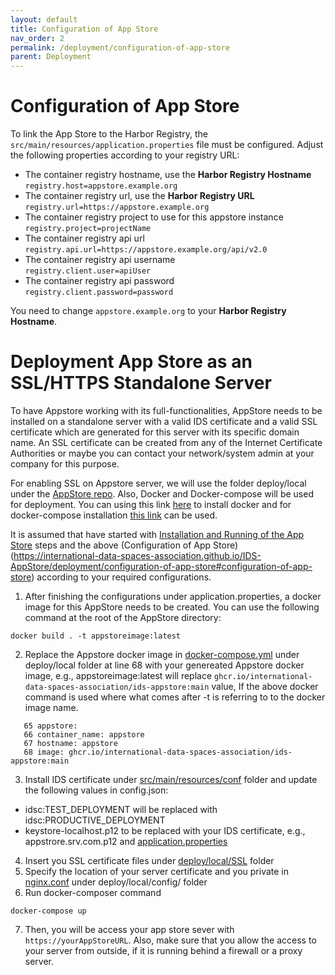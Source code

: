 ```yaml
---
layout: default
title: Configuration of App Store
nav_order: 2
permalink: /deployment/configuration-of-app-store
parent: Deployment
---
```


# Configuration of App Store

To link the App Store to the Harbor Registry, the `src/main/resources/application.properties` file must be configured. Adjust the following properties according to your registry URL:

* The container registry hostname, use the **Harbor Registry Hostname** <br> `registry.host=appstore.example.org`
* The container registry url, use the **Harbor Registry URL** <br> `registry.url=https://appstore.example.org`
* The container registry project to use for this appstore instance <br> `registry.project=projectName`
* The container registry api url <br> `registry.api.url=https://appstore.example.org/api/v2.0`
* The container registry api username <br> `registry.client.user=apiUser`
* The container registry api password <br> `registry.client.password=password`

You need to change `appstore.example.org` to your **Harbor Registry Hostname**.  


# Deployment App Store as an SSL/HTTPS Standalone Server

To have Appstore working with its full-functionalities, AppStore needs to be installed on a standalone server with a valid IDS certificate and a valid SSL certificate which are generated for this server with its specific domain name.  An SSL certificate can be created from any of the Internet Certificate Authorities or maybe you can contact your network/system admin at your company for this purpose.

For enabling SSL on Appstore server, we will use the folder deploy/local under the  [AppStore repo](https://github.com/International-Data-Spaces-Association/IDS-AppStore). Also, Docker and Docker-compose will be used for deployment. You can using this link [here](https://docs.docker.com/engine/install/) to install docker and for docker-compose installation [this link](https://docs.docker.com/compose/install/) can be used. 

It is assumed that have started with [Installation and Running of the App Store](https://international-data-spaces-association.github.io/IDS-AppStore/deployment#installation-and-running-of-the-app-store) steps and the above (Configuration of App Store) (https://international-data-spaces-association.github.io/IDS-AppStore/deployment/configuration-of-app-store#configuration-of-app-store) according to your required configurations. 


1. After finishing the configurations under application.properties, a docker image for this AppStore needs to be created. You can use the following command at the root  of the AppStore directory:
```
docker build . -t appstoreimage:latest
```
2. Replace the Appstore docker image in [docker-compose.yml](https://github.com/International-Data-Spaces-Association/IDS-AppStore/blob/main/deploy/local/docker-compose.yml) under deploy/local folder  at line 68 with your genereated Appstore docker image, e.g., appstoreimage:latest will replace  `ghcr.io/international-data-spaces-association/ids-appstore:main` value, If the above docker command is used where what comes after -t is referring to to the docker image name. 
 ```
    65 appstore:
    66 container_name: appstore
    67 hostname: appstore
    68 image: ghcr.io/international-data-spaces-association/ids-appstore:main
```
3. Install IDS certificate under [src/main/resources/conf](https://github.com/International-Data-Spaces-Association/IDS-AppStore/tree/main/src/main/resources/conf) folder and update the following values in config.json:
- idsc:TEST_DEPLOYMENT will be replaced with idsc:PRODUCTIVE_DEPLOYMENT 
- keystore-localhost.p12 to be replaced with your IDS certificate, e.g., appstrore.srv.com.p12
 and [application.properties](https://github.com/International-Data-Spaces-Association/IDS-AppStore/tree/main/src/main/resources/application.properties)
4. Insert you SSL certificate files under [deploy/local/SSL](https://github.com/International-Data-Spaces-Association/IDS-AppStore/tree/main/deploy/local/ssl) folder
5. Specify the location of your server certificate and you private in [nginx.conf](https://github.com/International-Data-Spaces-Association/IDS-AppStore/tree/main/deploy/local/config) under deploy/local/config/ folder
6. Run docker-composer command 
 ```
 docker-compose up 
 ```
 7. Then, you will be access your app store sever with `https://yourAppStoreURL`. Also, make sure that you allow the access to your server from outside, if it is running behind a firewall or a proxy server.
